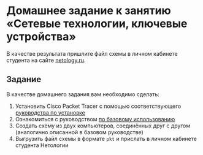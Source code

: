 # Домашнее задание к занятию «Сетевые технологии, ключевые устройства»

В качестве результата пришлите файл схемы в личном кабинете студента на сайте [netology.ru](https://netology.ru).

## Задание

В качестве домашнего задания вам необходимо сделать:
1. Установить Cisco Packet Tracer с помощью соответствующего [руководства по установке](installation.md)
1. Ознакомиться с руководством [по базовому использованию](basics.md)
1. Создать схему из двух компьютеров, соединённых друг с другом (аналогично описанной в базовом руководстве)
1. Выгрузить файл схемы в формате `pkt` и прислать в личном кабинете студента Нетологии
